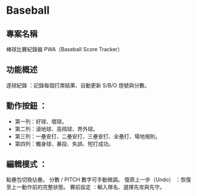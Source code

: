 # Baseball

## 專案名稱
棒球比賽紀錄器 PWA（Baseball Score Tracker）

## 功能概述
逐球紀錄 ：記錄每個打席結果、自動更新 S/B/O 燈號與分數。

## 動作按鈕 ：
* 第一列：好球、壞球。
* 第二列：滾地球、高飛球、界外球。
* 第三列：一壘安打、二壘安打、三壘安打、全壘打、場地規則。
* 第四列：觸身球、暴投、失誤、短打成功。

## 編輯模式 ：
點壘包切換佔壘。
分數 / PITCH 數字可手動微調。
復原上一步（Undo） ：恢復至上一動作前的完整狀態。
賽前設定 ：輸入隊名、選擇先攻與先守。
